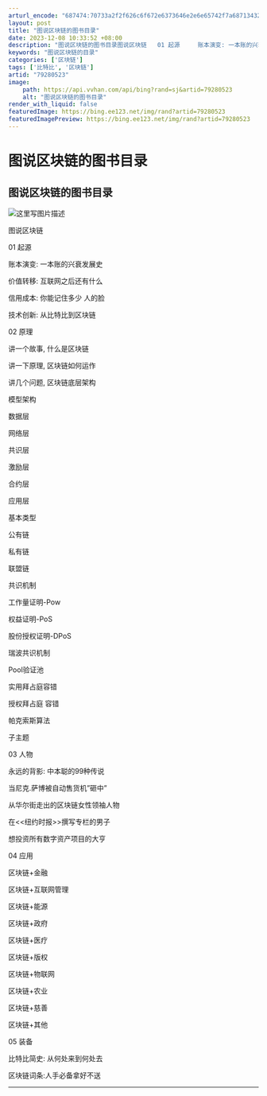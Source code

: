 ```yaml
---
arturl_encode: "687474:70733a2f2f626c6f672e6373646e2e6e65742f7a6871343236:2f61727469636c652f64657461696c732f3739323830353233"
layout: post
title: "图说区块链的图书目录"
date: 2023-12-08 10:33:52 +08:00
description: "图说区块链的图书目录图说区块链   01 起源     账本演变: 一本账的兴衰发展史     价值"
keywords: "图说区块链的目录"
categories: ['区块链']
tags: ['比特比', '区块链']
artid: "79280523"
image:
    path: https://api.vvhan.com/api/bing?rand=sj&artid=79280523
    alt: "图说区块链的图书目录"
render_with_liquid: false
featuredImage: https://bing.ee123.net/img/rand?artid=79280523
featuredImagePreview: https://bing.ee123.net/img/rand?artid=79280523
---
```


# 图说区块链的图书目录

## 图说区块链的图书目录

![这里写图片描述](https://img-blog.csdn.net/20180207151752363?watermark/2/text/aHR0cDovL2Jsb2cuY3Nkbi5uZXQvemhxNDI2/font/5a6L5L2T/fontsize/400/fill/I0JBQkFCMA==/dissolve/70/gravity/SouthEast)

图说区块链
  
01 起源
  
账本演变: 一本账的兴衰发展史
  
价值转移: 互联网之后还有什么
  
信用成本: 你能记住多少 人的脸
  
技术创新: 从比特比到区块链
  
02 原理
  
讲一个故事, 什么是区块链
  
讲一下原理, 区块链如何运作
  
讲几个问题, 区块链底层架构
  
模型架构
  
数据层
  
网络层
  
共识层
  
激励层
  
合约层
  
应用层
  
基本类型
  
公有链
  
私有链
  
联盟链
  
共识机制
  
工作量证明-Pow
  
权益证明-PoS
  
股份授权证明-DPoS
  
瑞波共识机制
  
Pool验证池
  
实用拜占庭容错
  
授权拜占庭 容错
  
帕克索斯算法
  
子主题
  
03 人物
  
永远的背影: 中本聪的99种传说
  
当尼克.萨博被自动售货机”砸中”
  
从华尔街走出的区块链女性领袖人物
  
在<<纽约时报>>撰写专栏的男子
  
想投资所有数字资产项目的大亨
  
04 应用
  
区块链+金融
  
区块链+互联网管理
  
区块链+能源
  
区块链+政府
  
区块链+医疗
  
区块链+版权
  
区块链+物联网
  
区块链+农业
  
区块链+慈善
  
区块链+其他
  
05 装备
  
比特比简史: 从何处来到何处去
  
区块链词条:人手必备拿好不送

---